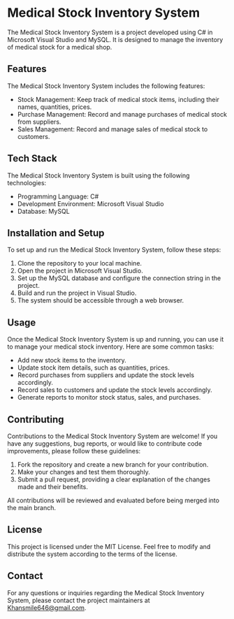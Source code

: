 # Medical Stock Inventory System

The Medical Stock Inventory System is a project developed using C# in Microsoft Visual Studio and MySQL. It is designed to manage the inventory of medical stock for a medical shop.

## Features
The Medical Stock Inventory System includes the following features:

- Stock Management: Keep track of medical stock items, including their names, quantities, prices.
- Purchase Management: Record and manage purchases of medical stock from suppliers.
- Sales Management: Record and manage sales of medical stock to customers.

## Tech Stack
The Medical Stock Inventory System is built using the following technologies:

- Programming Language: C#
- Development Environment: Microsoft Visual Studio
- Database: MySQL

## Installation and Setup
To set up and run the Medical Stock Inventory System, follow these steps:

1. Clone the repository to your local machine.
2. Open the project in Microsoft Visual Studio.
3. Set up the MySQL database and configure the connection string in the project.
4. Build and run the project in Visual Studio.
5. The system should be accessible through a web browser.

## Usage
Once the Medical Stock Inventory System is up and running, you can use it to manage your medical stock inventory. Here are some common tasks:

- Add new stock items to the inventory.
- Update stock item details, such as quantities, prices.
- Record purchases from suppliers and update the stock levels accordingly.
- Record sales to customers and update the stock levels accordingly.
- Generate reports to monitor stock status, sales, and purchases.

## Contributing
Contributions to the Medical Stock Inventory System are welcome! If you have any suggestions, bug reports, or would like to contribute code improvements, please follow these guidelines:

1. Fork the repository and create a new branch for your contribution.
2. Make your changes and test them thoroughly.
3. Submit a pull request, providing a clear explanation of the changes made and their benefits.

All contributions will be reviewed and evaluated before being merged into the main branch.

## License
This project is licensed under the MIT License. Feel free to modify and distribute the system according to the terms of the license.

## Contact
For any questions or inquiries regarding the Medical Stock Inventory System, please contact the project maintainers at Khansmile646@gmail.com.

